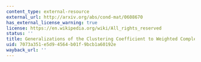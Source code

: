 ```yaml
---
content_type: external-resource
external_url: http://arxiv.org/abs/cond-mat/0608670
has_external_license_warning: true
license: https://en.wikipedia.org/wiki/All_rights_reserved
status: ''
title: Generalizations of the Clustering Coefficient to Weighted Complex Networks
uid: 7073a351-e5d9-4564-b01f-9bcb1a60192e
wayback_url: ''
---
```

